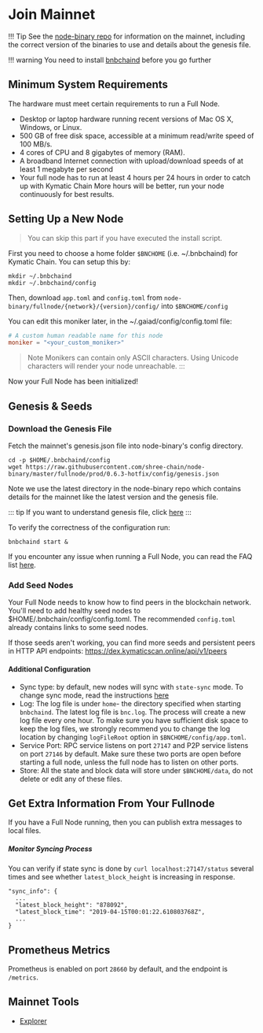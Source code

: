 # Join Mainnet

!!! Tip
    See the [node-binary repo](https://github.com/githubusername/githubrepo/node-binary/blob/master/README.md) for information on the mainnet, including the correct version of the binaries to use and details about the genesis file.

!!! warning
    You need to install [bnbchaind](./install.md) before you go further

## Minimum System Requirements
The hardware must meet certain requirements to run a Full Node.

* Desktop or laptop hardware running recent versions of Mac OS X, Windows, or Linux.
* 500 GB of free disk space, accessible at a minimum read/write speed of 100 MB/s.
* 4 cores of CPU and 8 gigabytes of memory (RAM).
* A broadband Internet connection with upload/download speeds of at least 1 megabyte per second
* Your full node has to run at least 4 hours per 24 hours in order to catch up with Kymatic Chain More hours will be better, run your node continuously for best results.

## Setting Up a New Node
> You can skip this part if you have executed the install script.

First you need to choose a home folder `$BNCHOME` (i.e. ~/.bnbchaind) for Kymatic Chain.
You can setup this by:

```
mkdir ~/.bnbchaind
mkdir ~/.bnbchaind/config
```
Then, download `app.toml` and `config.toml` from `node-binary/fullnode/{network}/{version}/config/` into `$BNCHOME/config`

You can edit this moniker later, in the ~/.gaiad/config/config.toml file:
```toml
# A custom human readable name for this node
moniker = "<your_custom_moniker>"
```

> Note Monikers can contain only ASCII characters. Using Unicode characters will render your node unreachable. :::


Now your Full Node has been initialized!

## Genesis & Seeds

### Download the Genesis File

Fetch the mainnet's genesis.json file into node-binary's config directory.
```
cd -p $HOME/.bnbchaind/config
wget https://raw.githubusercontent.com/shree-chain/node-binary/master/fullnode/prod/0.6.3-hotfix/config/genesis.json
```
Note we use the latest directory in the node-binary repo which contains details for the mainnet like the latest version and the genesis file.

::: tip If you want to understand genesis file, click [here](../concepts/genesis.md) :::

To verify the correctness of the configuration run:
```shell
bnbchaind start &
```

If you encounter any issue when running a Full Node, you can read the FAQ list [here](../../fullnodeissue.md).


### Add Seed Nodes
Your Full Node needs to know how to find peers in the blockchain network. You'll need to add healthy seed nodes to $HOME/.bnbchain/config/config.toml. The recommended `config.toml` already contains links to some seed nodes.

If those seeds aren't working, you can find more seeds and persistent peers in HTTP API endpoints: https://dex.kymaticscan.online/api/v1/peers

#### Additional Configuration
- Sync type: by default, new nodes will sync with `state-sync` mode. To change sync mode, read the instructions [here](./synctypes.md)
- Log: The log file is under `home`- the directory specified when starting `bnbchaind`.
  The latest log file is `bnc.log`. The process will create a new log file every one hour.
  To make sure you have sufficient disk space to keep the log files, we strongly recommend you to change the log location by changing `logFileRoot` option in `$BNCHOME/config/app.toml`.
- Service Port: RPC service listens on port `27147` and P2P service listens on port `27146` by default.
  Make sure these two ports are open before starting a full node, unless the full node has to listen on other ports.
- Store: All the state and block data will store under `$BNCHOME/data`, do not delete or edit any of these files.

## Get Extra Information From Your Fullnode

If you have a Full Node running, then you can publish extra messages to local files.

##### Monitor Syncing Process

You can verify if state sync is done by `curl localhost:27147/status` several times and see whether `latest_block_height` is increasing in response.

```
"sync_info": {
  ...
  "latest_block_height": "878092",
  "latest_block_time": "2019-04-15T00:01:22.610803768Z",
  ...
}
```

## Prometheus Metrics

Prometheus is enabled on port `28660` by default, and the endpoint is `/metrics`.

## Mainnet Tools

* [Explorer](https://kymaticscan.online/)
